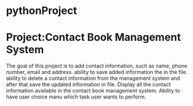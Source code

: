 # pythonProject
# Project:Contact Book Management System

The goal of this project is to add contact information, such as name, phone number, email and address. 
ability to save added information the in the file.
ability to delete a contact information from the management system and after that save the updated information in file. 
Display all the contact information available in the contact book management system. 
Ability to have user choice manu which task user wants to perform. 


